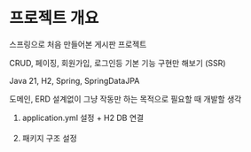 # 프로젝트 개요

스프링으로 처음 만들어본 게시판 프로젝트

CRUD, 페이징, 회원가입, 로그인등 기본 기능 구현만 해보기 (SSR)


Java 21, H2, Spring, SpringDataJPA

도메인, ERD 설계없이 그냥 작동만 하는 목적으로 필요할 때 개발할 생각





1. application.yml 설정 + H2 DB 연결 <br/><br/>
2. 패키지 구조 설정 <br/><br/>